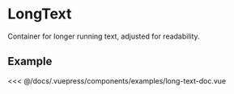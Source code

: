 # LongText

Container for longer running text, adjusted for readability.

## Example

<Demo componentName="examples-long-text-doc" />

<SourceCode>
<<< @/docs/.vuepress/components/examples/long-text-doc.vue
</SourceCode>
